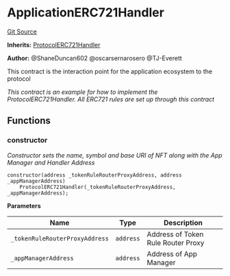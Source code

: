 # ApplicationERC721Handler
[Git Source](https://github.com/thrackle-io/rules-protocol/blob/ca661487b49e5b916c4fa8811d6bdafbe530a6c8/src/example/ApplicationERC721Handler.sol)

**Inherits:**
[ProtocolERC721Handler](/src/token/ProtocolERC721Handler.sol/contract.ProtocolERC721Handler.md)

**Author:**
@ShaneDuncan602 @oscarsernarosero @TJ-Everett

This contract is the interaction point for the application ecosystem to the protocol

*This contract is an example for how to implement the ProtocolERC721Handler. All ERC721 rules are set up through this contract*


## Functions
### constructor

*Constructor sets the name, symbol and base URI of NFT along with the App Manager and Handler Address*


```solidity
constructor(address _tokenRuleRouterProxyAddress, address _appManagerAddress)
    ProtocolERC721Handler(_tokenRuleRouterProxyAddress, _appManagerAddress);
```
**Parameters**

|Name|Type|Description|
|----|----|-----------|
|`_tokenRuleRouterProxyAddress`|`address`|Address of Token Rule Router Proxy|
|`_appManagerAddress`|`address`|Address of App Manager|


